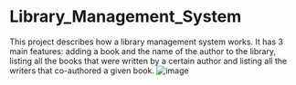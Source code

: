 # Library_Management_System
 This project describes how a library management system works. It has 3 main features: adding a book and the name of the author to the library, listing all the books that were written by a certain author and listing all the writers that co-authored a given book.
![image](https://user-images.githubusercontent.com/97887231/162633573-01d5e6e1-1913-45e6-90eb-7b2b4e0b7acc.png)
